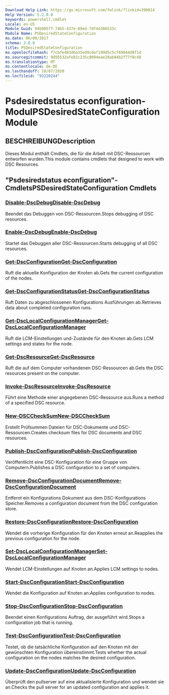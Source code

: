 ```yaml
---
Download Help Link: https://go.microsoft.com/fwlink/?linkid=390814
Help Version: 5.2.0.0
keywords: powershell,cmdlet
Locale: en-US
Module Guid: 94b905ff-74b5-437e-89ed-7df44386533c
Module Name: PSDesiredStateConfiguration
ms.date: 06/09/2017
schema: 2.0.0
title: PSDesiredStateConfiguration
ms.openlocfilehash: f7cbfe483d6a35ed9cdef199d5c5c769044d8f1d
ms.sourcegitcommit: 9d95532afe81c235c8094eae28ab84b2f77f8c48
ms.translationtype: MT
ms.contentlocale: de-DE
ms.lasthandoff: 10/07/2020
ms.locfileid: "93220244"
---
```

# <span data-ttu-id="76001-103">Psdesiredstatus econfiguration-Modul</span><span class="sxs-lookup"><span data-stu-id="76001-103">PSDesiredStateConfiguration Module</span></span>

## <span data-ttu-id="76001-104">BESCHREIBUNG</span><span class="sxs-lookup"><span data-stu-id="76001-104">Description</span></span>

<span data-ttu-id="76001-105">Dieses Modul enthält Cmdlets, die für die Arbeit mit DSC-Ressourcen entworfen wurden.</span><span class="sxs-lookup"><span data-stu-id="76001-105">This module contains cmdlets that designed to work with DSC Resources.</span></span>

## <span data-ttu-id="76001-106">"Psdesiredstatus econfiguration"-Cmdlets</span><span class="sxs-lookup"><span data-stu-id="76001-106">PSDesiredStateConfiguration Cmdlets</span></span>

### [<span data-ttu-id="76001-107">Disable-DscDebug</span><span class="sxs-lookup"><span data-stu-id="76001-107">Disable-DscDebug</span></span>](Disable-DscDebug.md)
<span data-ttu-id="76001-108">Beendet das Debuggen von DSC-Ressourcen.</span><span class="sxs-lookup"><span data-stu-id="76001-108">Stops debugging of DSC resources.</span></span>

### [<span data-ttu-id="76001-109">Enable-DscDebug</span><span class="sxs-lookup"><span data-stu-id="76001-109">Enable-DscDebug</span></span>](Enable-DscDebug.md)
<span data-ttu-id="76001-110">Startet das Debuggen aller DSC-Ressourcen.</span><span class="sxs-lookup"><span data-stu-id="76001-110">Starts debugging of all DSC resources.</span></span>

### [<span data-ttu-id="76001-111">Get-DscConfiguration</span><span class="sxs-lookup"><span data-stu-id="76001-111">Get-DscConfiguration</span></span>](Get-DscConfiguration.md)
<span data-ttu-id="76001-112">Ruft die aktuelle Konfiguration der Knoten ab.</span><span class="sxs-lookup"><span data-stu-id="76001-112">Gets the current configuration of the nodes.</span></span>

### [<span data-ttu-id="76001-113">Get-DscConfigurationStatus</span><span class="sxs-lookup"><span data-stu-id="76001-113">Get-DscConfigurationStatus</span></span>](Get-DscConfigurationStatus.md)
<span data-ttu-id="76001-114">Ruft Daten zu abgeschlossenen Konfigurations Ausführungen ab.</span><span class="sxs-lookup"><span data-stu-id="76001-114">Retrieves data about completed configuration runs.</span></span>

### [<span data-ttu-id="76001-115">Get-DscLocalConfigurationManager</span><span class="sxs-lookup"><span data-stu-id="76001-115">Get-DscLocalConfigurationManager</span></span>](Get-DscLocalConfigurationManager.md)
<span data-ttu-id="76001-116">Ruft die LCM-Einstellungen und-Zustände für den Knoten ab.</span><span class="sxs-lookup"><span data-stu-id="76001-116">Gets LCM settings and states for the node.</span></span>

### [<span data-ttu-id="76001-117">Get-DscResource</span><span class="sxs-lookup"><span data-stu-id="76001-117">Get-DscResource</span></span>](Get-DscResource.md)
<span data-ttu-id="76001-118">Ruft die auf dem Computer vorhandenen DSC-Ressourcen ab.</span><span class="sxs-lookup"><span data-stu-id="76001-118">Gets the DSC resources present on the computer.</span></span>

### [<span data-ttu-id="76001-119">Invoke-DscResource</span><span class="sxs-lookup"><span data-stu-id="76001-119">Invoke-DscResource</span></span>](Invoke-DscResource.md)
<span data-ttu-id="76001-120">Führt eine Methode einer angegebenen DSC-Ressource aus.</span><span class="sxs-lookup"><span data-stu-id="76001-120">Runs a method of a specified DSC resource.</span></span>

### [<span data-ttu-id="76001-121">New-DSCCheckSum</span><span class="sxs-lookup"><span data-stu-id="76001-121">New-DSCCheckSum</span></span>](New-DSCCheckSum.md)
<span data-ttu-id="76001-122">Erstellt Prüfsummen Dateien für DSC-Dokumente und DSC-Ressourcen.</span><span class="sxs-lookup"><span data-stu-id="76001-122">Creates checksum files for DSC documents and DSC resources.</span></span>

### [<span data-ttu-id="76001-123">Publish-DscConfiguration</span><span class="sxs-lookup"><span data-stu-id="76001-123">Publish-DscConfiguration</span></span>](Publish-DscConfiguration.md)
<span data-ttu-id="76001-124">Veröffentlicht eine DSC-Konfiguration für eine Gruppe von Computern.</span><span class="sxs-lookup"><span data-stu-id="76001-124">Publishes a DSC configuration to a set of computers.</span></span>

### [<span data-ttu-id="76001-125">Remove-DscConfigurationDocument</span><span class="sxs-lookup"><span data-stu-id="76001-125">Remove-DscConfigurationDocument</span></span>](Remove-DscConfigurationDocument.md)
<span data-ttu-id="76001-126">Entfernt ein Konfigurations Dokument aus dem DSC-Konfigurations Speicher.</span><span class="sxs-lookup"><span data-stu-id="76001-126">Removes a configuration document from the DSC configuration store.</span></span>

### [<span data-ttu-id="76001-127">Restore-DscConfiguration</span><span class="sxs-lookup"><span data-stu-id="76001-127">Restore-DscConfiguration</span></span>](Restore-DscConfiguration.md)
<span data-ttu-id="76001-128">Wendet die vorherige Konfiguration für den Knoten erneut an.</span><span class="sxs-lookup"><span data-stu-id="76001-128">Reapplies the previous configuration for the node.</span></span>

### [<span data-ttu-id="76001-129">Set-DscLocalConfigurationManager</span><span class="sxs-lookup"><span data-stu-id="76001-129">Set-DscLocalConfigurationManager</span></span>](Set-DscLocalConfigurationManager.md)
<span data-ttu-id="76001-130">Wendet LCM-Einstellungen auf Knoten an.</span><span class="sxs-lookup"><span data-stu-id="76001-130">Applies LCM settings to nodes.</span></span>

### [<span data-ttu-id="76001-131">Start-DscConfiguration</span><span class="sxs-lookup"><span data-stu-id="76001-131">Start-DscConfiguration</span></span>](Start-DscConfiguration.md)
<span data-ttu-id="76001-132">Wendet die Konfiguration auf Knoten an.</span><span class="sxs-lookup"><span data-stu-id="76001-132">Applies configuration to nodes.</span></span>

### [<span data-ttu-id="76001-133">Stop-DscConfiguration</span><span class="sxs-lookup"><span data-stu-id="76001-133">Stop-DscConfiguration</span></span>](Stop-DscConfiguration.md)
<span data-ttu-id="76001-134">Beendet einen Konfigurations Auftrag, der ausgeführt wird.</span><span class="sxs-lookup"><span data-stu-id="76001-134">Stops a configuration job that is running.</span></span>

### [<span data-ttu-id="76001-135">Test-DscConfiguration</span><span class="sxs-lookup"><span data-stu-id="76001-135">Test-DscConfiguration</span></span>](Test-DscConfiguration.md)
<span data-ttu-id="76001-136">Testet, ob die tatsächliche Konfiguration auf den Knoten mit der gewünschten Konfiguration übereinstimmt.</span><span class="sxs-lookup"><span data-stu-id="76001-136">Tests whether the actual configuration on the nodes matches the desired configuration.</span></span>

### [<span data-ttu-id="76001-137">Update-DscConfiguration</span><span class="sxs-lookup"><span data-stu-id="76001-137">Update-DscConfiguration</span></span>](Update-DscConfiguration.md)
<span data-ttu-id="76001-138">Überprüft den pullserver auf eine aktualisierte Konfiguration und wendet sie an.</span><span class="sxs-lookup"><span data-stu-id="76001-138">Checks the pull server for an updated configuration and applies it.</span></span>
